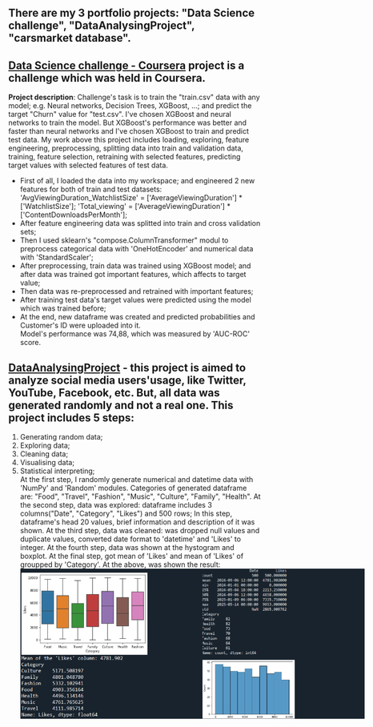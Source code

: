   There are my 3 portfolio projects: "Data Science challenge", "DataAnalysingProject", "carsmarket database". 
  ---
  ## [Data Science challenge - Coursera](https://github.com/Firdavs222/Portfolio-projects/blob/main/Data%20Science%20challenge.py) project is a challenge which was held in Coursera.  
 **Project description**: Challenge's task is to train the "train.csv" data with any model; e.g. Neural networks, Decision Trees, XGBoost, ...;  and predict the target "Churn" value for "test.csv".  I've chosen XGBoost and neural networks to train the model. But XGBoost's performance was better and faster than neural networks and I've chosen XGBoost to train and predict test data. My work above this project includes loading, exploring, feature engineering, preprocessing, splitting data into train and validation data, training, feature selection, retraining with selected features, predicting target values with selected features of test data.  
  - First of all, I loaded the data into my workspace; and engineered 2 new features for both of train and test datasets: 'AvgViewingDuration_WatchlistSize' = ['AverageViewingDuration'] * ['WatchlistSize'];   'Total_viewing' = ['AverageViewingDuration'] * ['ContentDownloadsPerMonth'];
  - After feature engineering data was splitted into train and cross validation sets;
  - Then I used sklearn's "compose.ColumnTransformer" modul to preprocess categorical data with 'OneHotEncoder' and numerical data with 'StandardScaler';
  - After preprocessing, train data was trained using XGBoost model; and after data was trained got important features, which affects to target value;
  - Then data was re-preprocessed and retrained with important features;
  - After training test data's target values were predicted using the model which was trained before;
  - At the end, new dataframe was created and predicted probabilities and Customer's ID were uploaded into it.  
    Model's performance was 74,88, which was measured by 'AUC-ROC' score.  
## [DataAnalysingProject](https://github.com/Firdavs222/Portfolio-projects/blob/main/DataAnalysingProject.py) - this project is aimed to analyze social media users'usage, like Twitter, YouTube, Facebook, etc. But, all data was generated randomly and not a real one. This project includes 5  steps:  
1. Generating random data;
2. Exploring data;
3. Cleaning data;
4. Visualising data;
5. Statistical interpreting;  
   At the first step, I randomly generate numerical and datetime data with 'NumPy' and 'Random' modules. Categories of generated dataframe are: "Food", "Travel", "Fashion", "Music", "Culture", "Family", "Health". At the second step, data was explored: dataframe includes 3 columns("Date", "Category", "Likes") and 500 rows; In this step, dataframe's head 20 values, brief information and description of it was shown. At the third step, data was cleaned: was dropped null values and duplicate values, converted date format to 'datetime' and 'Likes' to integer. At the fourth step, data was shown at the hystogram and boxplot. At the final step, got mean of 'Likes' and mean of 'Likes' of groupped by 'Category'. At the above, was shown the result:
   <div style="display: flex; justify-content: space-between;">
   <img src="./Screenshot%202024-05-14%20152012.png" alt="Project Overview" width="400" height="300"/>
   <img src="./Screenshot%202024-05-14%20152135.png" alt="Project Overview" width="400" height="300"/>
   </div>




   
